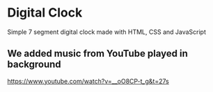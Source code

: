 ﻿# Digital Clock
Simple 7 segment digital clock made with HTML, CSS and JavaScript

## We added music from YouTube played in background
https://www.youtube.com/watch?v=__oO8CP-t_g&t=27s
